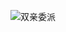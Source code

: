 ![双亲委派](https://imgconvert.csdnimg.cn/aHR0cHM6Ly9naXRlZS5jb20vbGlnYW5neXVuL2Nsb3VkaW1nL3Jhdy9tYXN0ZXIvaW1nLzIwMjAwNTI1MTMwMjA4LnBuZw?x-oss-process=image/format,png)